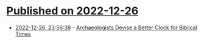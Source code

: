 # [Published on 2022-12-26](index.md)

* [2022-12-26, 23:56:38](https://news.ycombinator.com/item?id=34143272) - [Archaeologists Devise a Better Clock for Biblical Times](https://www.nytimes.com/2022/12/20/science/archaeology-bible-geomagnetism.html)
